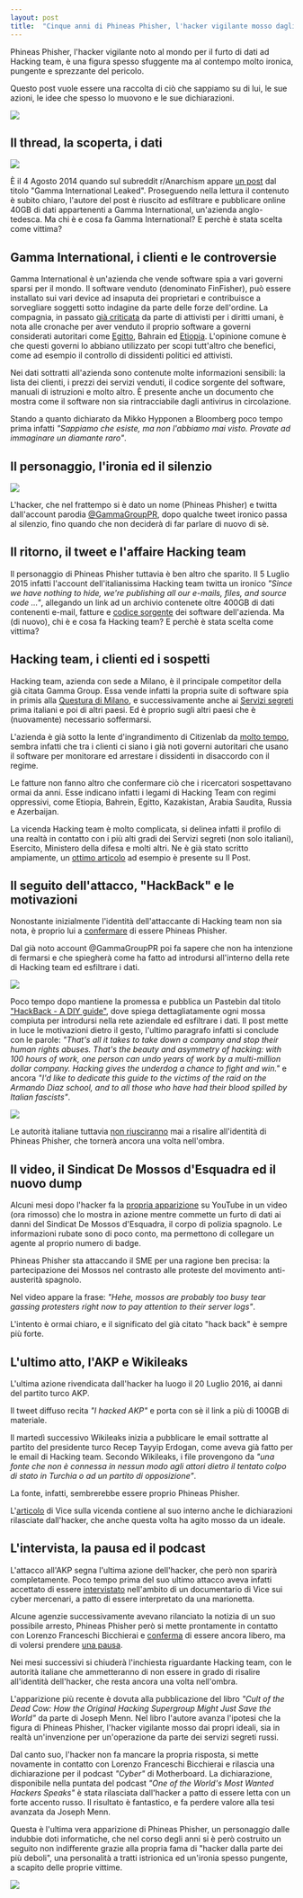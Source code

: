 ```yaml
---
layout: post
title:  "Cinque anni di Phineas Phisher, l'hacker vigilante mosso dagli ideali"
---
```

Phineas Phisher, l'hacker vigilante noto al mondo per il furto di dati ad Hacking team, è una figura spesso sfuggente ma al contempo molto ironica, pungente e sprezzante del pericolo.

Questo post vuole essere una raccolta di ciò che sappiamo su di lui, le sue azioni, le idee che spesso lo muovono e le sue dichiarazioni.

![](https://video-images.vice.com/articles/589c8942d8beda21078a01b6/lede/1486653799489-phineas-fisher-puppet.jpeg?crop=0.9194444444444445xw:1xh;center,center&resize=700:*)

## Il thread, la scoperta, i dati

![](https://i.imgur.com/H4Yi3Lm.png)

È il 4 Agosto 2014 quando sul subreddit r/Anarchism appare [un post](https://www.reddit.com/r/Anarchism/comments/2cjlop/gamma_international_leaked/) dal titolo "Gamma International Leaked". Proseguendo nella lettura il contenuto è subito chiaro, l'autore del post è riuscito ad esfiltrare e pubblicare online 40GB di dati appartenenti a Gamma International, un'azienda anglo-tedesca. Ma chi è e cosa fa Gamma International? E perchè è stata scelta come vittima?

## Gamma International, i clienti e le controversie

Gamma International è un'azienda che vende software spia a vari governi sparsi per il mondo. Il software venduto (denominato FinFisher), può essere installato sui vari device ad insaputa dei proprietari e contribuisce a sorvegliare soggetti sotto indagine da parte delle forze dell'ordine. La compagnia, in passato [già criticata](https://citizenlab.org/storage/finfisher/final/fortheireyesonly.pdf) da parte di attivisti per i diritti umani, è nota alle cronache per aver venduto il proprio software a governi considerati autoritari come [Egitto](https://www.theregister.co.uk/2011/09/21/egypt_cyber_spy_controversy/), Bahrain ed [Etiopia](https://www.eff.org/press/releases/american-sues-ethiopian-government-spyware-infection). L'opinione comune è che questi governi lo abbiano utilizzato per scopi tutt'altro che benefici, come ad esempio il controllo di dissidenti politici ed attivisti.

Nei dati sottratti all'azienda sono contenute molte informazioni sensibili: la lista dei clienti, i prezzi dei servizi venduti, il codice sorgente del software, manuali di istruzioni e molto altro. È presente anche un documento che mostra come il software non sia rintracciabile dagli antivirus in circolazione. 

Stando a quanto dichiarato da Mikko Hypponen a Bloomberg poco tempo prima infatti *"Sappiamo che esiste, ma non l'abbiamo mai visto. Provate ad immaginare un diamante raro"*.

## Il personaggio, l'ironia ed il silenzio

![](https://zdnet4.cbsistatic.com/hub/i/r/2014/10/04/eeb2d3ef-4bd8-11e4-b6a0-d4ae52e95e57/resize/770xauto/fc8679620e9fc88215ce55e6fcb13dac/gamma-pr-01.jpg)

L'hacker, che nel frattempo si è dato un nome (Phineas Phisher) e twitta dall'account parodia [@GammaGroupPR](https://twitter.com/gammagrouppr), dopo qualche tweet ironico passa al silenzio, fino quando che non deciderà di far parlare di nuovo di sè.


## Il ritorno, il tweet e l'affaire Hacking team

Il personaggio di Phineas Phisher tuttavia è ben altro che sparito. Il 5 Luglio 2015 infatti l'account dell'italianissima Hacking team twitta un ironico *"Since we have nothing to hide, we're publishing all our e-mails, files, and source code ..."*, allegando un link ad un archivio contenete oltre 400GB di dati contenenti e-mail, fatture e [codice sorgente](https://github.com/hackedteam) dei software dell'azienda. Ma (di nuovo), chi è e cosa fa Hacking team? E perchè è stata scelta come vittima?

## Hacking team, i clienti ed i sospetti

Hacking team, azienda con sede a Milano, è il principale competitor della già citata Gamma Group. Essa vende infatti la propria suite di software spia in primis alla [Questura di Milano](https://en.wikipedia.org/wiki/Hacking_Team#History), e successivamente anche ai [Servizi segreti](https://www.dagospia.com/rubrica-3/politica/hacking-war-rapporti-dell-hacking-team-generali-colonnelli-104871.htm) prima italiani e poi di altri paesi. Ed è proprio sugli altri paesi che è (nuovamente) necessario soffermarsi.

L'azienda è già sotto la lente d'ingrandimento di Citizenlab da [molto tempo](https://citizenlab.ca/2012/10/backdoors-are-forever-hacking-team-and-the-targeting-of-dissent/), sembra infatti che tra i clienti ci siano i già noti governi autoritari che usano il software per monitorare ed arrestare i dissidenti in disaccordo con il regime.

Le fatture non fanno altro che confermare ciò che i ricercatori sospettavano ormai da anni. Esse indicano infatti i legami di Hacking Team con regimi oppressivi, come Etiopia, Bahrein, Egitto, Kazakistan, Arabia Saudita, Russia e Azerbaijan.

La vicenda Hacking team è molto complicata, si delinea infatti il profilo di una realtà in contatto con i più alti gradi dei Servizi segreti (non solo italiani), Esercito, Ministero della difesa e molti altri. Ne è già stato scritto ampiamente, un [ottimo articolo](https://www.ilpost.it/2016/05/15/hacking-team/) ad esempio è presente su Il Post.

## Il seguito dell'attacco, "HackBack" e le motivazioni

Nonostante inizialmente l'identità dell'attaccante di Hacking team non sia nota, è proprio lui a [confermare](https://www.vice.com/en_us/article/wnj9a5/hacker-claims-responsibility-for-the-hit-on-hacking-team) di essere Phineas Phisher.

Dal già noto account @GammaGroupPR poi fa sapere che non ha intenzione di fermarsi e che spiegherà come ha fatto ad introdursi all'interno della rete di Hacking team ed esfiltrare i dati.

![](https://zdnet4.cbsistatic.com/hub/i/r/2015/07/07/2ea1be33-b232-40d6-88fb-4578d63f63bf/resize/770xauto/278da56802a657b5dd759bcdb5094468/screen-shot-2015-07-07-at-11-21-14.png)

Poco tempo dopo mantiene la promessa e pubblica un Pastebin dal titolo ["HackBack - A DIY guide"](https://www.exploit-db.com/papers/41915), dove spiega dettagliatamente ogni mossa compiuta per introdursi nella rete aziendale ed esfiltrare i dati. Il post mette in luce le motivazioni dietro il gesto, l'ultimo paragrafo infatti si conclude con le parole: *"That's all it takes to take down a company and stop their human rights abuses.
That's the beauty and asymmetry of hacking: with 100 hours of work, one person
can undo years of work by a multi-million dollar company. Hacking gives the
underdog a chance to fight and win."* e ancora *"I'd like to
dedicate this guide to the victims of the raid on the Armando Diaz school, and
to all those who have had their blood spilled by Italian fascists"*.

![](https://images.techhive.com/images/article/2016/04/hacking-team-hacker-explains-how-he-pwned-the-company-100656446-large.idge.gif)

Le autorità italiane tuttavia [non riusciranno](https://www.vice.com/en_us/article/3k9zzk/hacking-team-hacker-phineas-fisher-has-gotten-away-with-it) mai a risalire all'identità di Phineas Phisher, che tornerà ancora una volta nell'ombra.

## Il video, il Sindicat De Mossos d'Esquadra ed il nuovo dump

Alcuni mesi dopo l'hacker fa la [propria apparizione](https://www.vice.com/en_us/article/vv77y9/phineas-fisher-sme) su YouTube in un video (ora rimosso) che lo mostra in azione mentre commette un furto di dati ai danni del Sindicat De Mossos d'Esquadra, il corpo di polizia spagnolo. Le informazioni rubate sono di poco conto, ma permettono di collegare un agente al proprio numero di badge.

Phineas Phisher sta attaccando il SME per una ragione ben precisa: la partecipazione dei Mossos nel contrasto alle proteste del movimento anti-austerità spagnolo.

Nel video appare la frase: *"Hehe, mossos are probably too busy tear gassing protesters right now to pay attention to their server logs"*.

L'intento è ormai chiaro, e il significato del già citato "hack back" è sempre più forte.

## L'ultimo atto, l'AKP e Wikileaks

L'ultima azione rivendicata dall'hacker ha luogo il 20 Luglio 2016, ai danni del partito turco AKP. 

Il tweet diffuso recita *"I hacked AKP"* e porta con sè il link a più di 100GB di materiale.

Il martedì successivo Wikileaks inizia a pubblicare le email sottratte al partito del presidente turco Recep Tayyip Erdogan, come aveva già fatto per le email di Hacking team. Secondo Wikileaks, i file provengono da *"una fonte che non è connessa in nessun modo agli attori dietro il tentato colpo di stato in Turchia o ad un partito di opposizione"*.

La fonte, infatti, sembrerebbe essere proprio Phineas Phisher.

L'[articolo](https://www.vice.com/en_us/article/yp3n55/phineas-fisher-turkish-government-hack) di Vice sulla vicenda contiene al suo interno anche le dichiarazioni rilasciate dall'hacker, che anche questa volta ha agito mosso da un ideale.

## L'intervista, la pausa ed il podcast

L'attacco all'AKP segna l'ultima azione dell'hacker, che però non sparirà completamente. Poco tempo prima del suo ultimo attacco aveva infatti accettato di essere [intervistato](https://www.vice.com/en_us/article/78kwke/hacker-phineas-fisher-hacking-team-puppet) nell'ambito di un documentario di Vice sui cyber mercenari, a patto di essere interpretato da una marionetta.

Alcune agenzie successivamente avevano rilanciato la notizia di un suo possibile arresto, Phineas Phisher però si mette prontamente in contatto con Lorenzo Franceschi Bicchierai e [conferma](https://www.vice.com/en_us/article/3dpkp3/phineas-fisher-raids) di essere ancora libero, ma di volersi prendere [una pausa](https://www.vice.com/en_us/article/xy5enw/hacking-teams-phineas-fisher-will-return-but-only-after-a-break-at-the-beach?).

Nei mesi successivi si chiuderà l'inchiesta riguardante Hacking team, con le autorità italiane che ammetteranno di non essere in grado di risalire all'identità dell'hacker, che resta ancora una volta nell'ombra. 

L'apparizione più recente è dovuta alla pubblicazione del libro *"Cult of the Dead Cow: How the Original Hacking Supergroup Might Just Save the World"* da parte di Joseph Menn. Nel libro l'autore avanza l'ipotesi che la figura di Phineas Phisher, l'hacker vigilante mosso dai propri ideali, sia in realtà un'invenzione per un'operazione da parte dei servizi segreti russi.

Dal canto suo, l'hacker non fa mancare la propria risposta, si mette novamente in contatto con Lorenzo Franceschi Bicchierai e rilascia una dichiarazione per il podcast *"Cyber"* di Motherboard. La dichiarazione, disponibile nella puntata del podcast *"One of the World's Most Wanted Hackers Speaks"* è stata rilasciata dall'hacker a patto di essere letta con un forte accento russo. Il risultato è fantastico, e fa perdere valore alla tesi avanzata da Joseph Menn.

Questa è l'ultima vera apparizione di Phineas Phisher, un personaggio dalle indubbie doti informatiche, che nel corso degli anni si è però costruito un seguito non indifferente grazie alla propria fama di "hacker dalla parte dei più deboli", una personalità a tratti istrionica ed un'ironia spesso pungente, a scapito delle proprie vittime.

![](https://i.imgur.com/ZgOr966.png)





